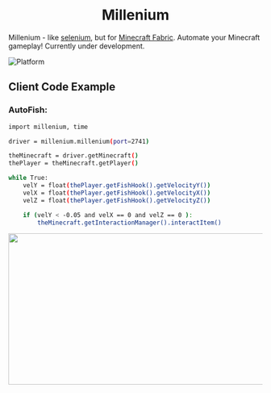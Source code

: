 <h1 align="center">
  <br>
  Millenium
  <br>
</h1>

Millenium - like [selenium](https://github.com/SeleniumHQ/selenium), but for [Minecraft Fabric](https://github.com/FabricMC/fabric). Automate your Minecraft gameplay! Currently under development.

![Platform](https://img.shields.io/powershellgallery/p/TelegramExporter?logo=windows)

## Client Code Example

### AutoFish:

```bash
import millenium, time

driver = millenium.millenium(port=2741)

theMinecraft = driver.getMinecraft()
thePlayer = theMinecraft.getPlayer()

while True:
    velY = float(thePlayer.getFishHook().getVelocityY())
    velX = float(thePlayer.getFishHook().getVelocityX())
    velZ = float(thePlayer.getFishHook().getVelocityZ())

    if (velY < -0.05 and velX == 0 and velZ == 0 ):
        theMinecraft.getInteractionManager().interactItem()
```

<img src="https://user-images.githubusercontent.com/33353036/213884466-5af7cc35-69f5-4760-a1bf-be4627cd6616.gif" width="550" height="300"/>
